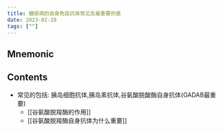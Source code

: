 ```yaml
---
title: 糖尿病的自身免疫抗体常见及最重要的是
date: 2023-02-28
tags: [""]
--- 
```


## Mnemonic

## Contents

- 常见的包括: 胰岛细胞抗体,胰岛素抗体,谷氨酸脱酸酶自身抗体(GADAB最重要)
  - [[谷氨酸脱羧酶的作用]]
  - [[谷氨酸脱羧酶自身抗体为什么重要]]
